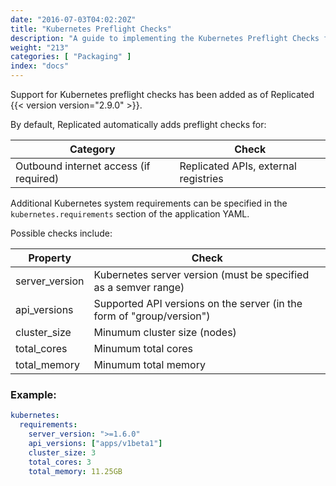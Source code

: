 ```yaml
---
date: "2016-07-03T04:02:20Z"
title: "Kubernetes Preflight Checks"
description: "A guide to implementing the Kubernetes Preflight Checks feature to analyze customer systems to determine if the environment meets the minimum requirements for installation or update."
weight: "213"
categories: [ "Packaging" ]
index: "docs"
---
```


Support for Kubernetes preflight checks has been added as of Replicated {{< version version="2.9.0" >}}.

By default, Replicated automatically adds preflight checks for:

| **Category** | **Check** |
|--------------|-----------|
| Outbound internet access (if required) | Replicated APIs, external registries |

Additional Kubernetes system requirements can be specified in the `kubernetes.requirements` section of the application YAML.

Possible checks include:

| **Property** | **Check** |
|--------------|-----------|
| server_version | Kubernetes server version (must be specified as a semver range) |
| api_versions | Supported API versions on the server (in the form of "group/version") |
| cluster_size | Minumum cluster size (nodes) |
| total_cores | Minumum total cores |
| total_memory | Minumum total memory |

### Example:

```yaml
kubernetes:
  requirements:
    server_version: ">=1.6.0"
    api_versions: ["apps/v1beta1"]
    cluster_size: 3
    total_cores: 3
    total_memory: 11.25GB
```
